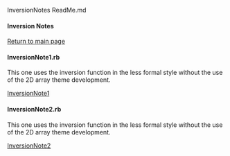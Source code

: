 InversionNotes ReadMe.md
#### Inversion Notes

[Return to main page]( https://github.com/ClearMemory041063/SonicPiNoteArrays)

#### InversionNote1.rb
This one uses the inversion function in the less formal style without the use of the 2D array theme development.

[InversionNote1]( https://soundcloud.com/joe-mc-749436341/inversion-note-1) 

#### InversionNote2.rb
This one uses the inversion function in the less formal style without the use of the 2D array theme development.

[InversionNote2]( https://soundcloud.com/joe-mc-749436341/inversion-note-2)

